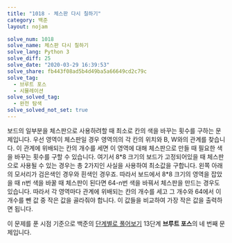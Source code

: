 ```yaml
---
title: "1018 - 체스판 다시 칠하기"
category: 백준
layout: nojam

solve_num: 1018
solve_name: 체스판 다시 칠하기
solve_lang: Python 3
solve_diff: 25
solve_date: "2020-03-29 16:39:53"
solve_share: fb443f08ad5b4d49ba5a66649cd2c79c
solve_tag:
  - 브루트 포스
  - 시뮬레이션
solve_solved_tag:
  - 완전 탐색
solve_solved_not_set: true
---
```


보드의 일부분을 체스판으로 사용하려할 때 최소로 칸의 색을 바꾸는 횟수를 구하는 문제입니다. 우선 영역이 체스판일 경우 영역의의 각 칸의 위치와 B, W와의 관계를 찾습니다. 이 관계에 위배되는 칸의 개수를 세면 이 영역에 대해 체스판으로 만들 때 필요한 색을 바꾸는 횟수를 구할 수 있습니다. 여기서 8\*8 크기의 보드가 고정되어있을 때 체스판으로 사용될 수 있는 경우는 총 2가지인 사실을 사용하여 최소값을 구합니다. 왼쪽 아래의 모서리가 검은색인 경우와 흰색인 경우죠. 따라서 보드에서 8\*8 크기의 영역을 잡았을 때 n번 색을 바꿀 때 체스판이 된다면 64-n번 색을 바꿔서 체스판을 만드는 경우도 있습니다. 따라서 각 영역마다 관계에 위배되는 칸의 개수를 세고 그 개수와 64에서 이 개수를 뺀 값 중 작은 값을 골라줘야 합니다. 이 값들을 비교하여 가장 작은 값을 출력하면 됩니다.

이 문제를 푼 시점 기준으로 백준의 [단계별로 풀어보기](http://noj.am/p/s) 13단계 **브루트 포스**의 네 번째 문제입니다.
